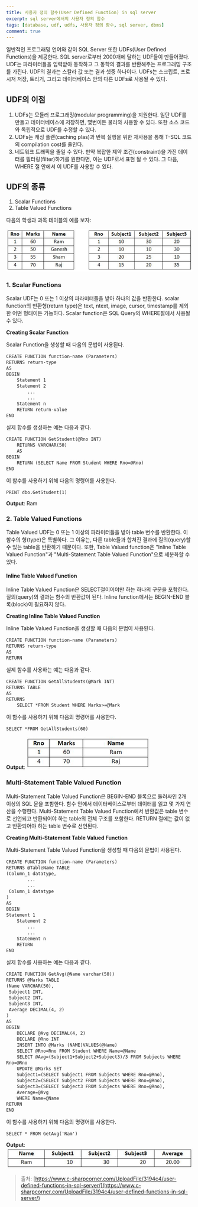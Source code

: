 ```yaml
---
title: 사용자 정의 함수(User Defined Function) in sql server
excerpt: sql server에서의 사용자 정의 함수
tags: [database, udf, udfs, 사용자 정의 함수, sql server, dbms]
comment: true
---
```


일반적인 프로그래밍 언어와 같이 SQL Server 또한 UDFs(User Defined Functions)을 제공한다. SQL server로부터 2000개에 달하는 UDF들이 만들어졌다. UDF는 파라미터들을 입력받아 동작하고 그 동학의 결과를 반환해주는 프로그래밍 구조를 가진다. UDF의 결과는 스칼라 값 또는 결과 셋중 하나이다. UDFs는 스크립트, 프로시저 저장, 트리거, 그리고 데이터베이스 안의 다른 UDFs로 사용될 수 있다.

## UDF의 이점

1. UDFs는 모듈러 프로그래밍(modular programming)을 지원한다. 일단 UDF를 만들고 데이터베이스에 저장하면, 몇번이든 불러와 사용할 수 있다. 또한 소스 코드와 독립적으로 UDF를 수정할 수 있다.
2. UDFs는 캐싱 플랜(caching plas)과 반복 실행을 위한 재사용을 통해 T-SQL 코드의 compilation cost를 줄인다.
3. 네트워크 트래픽을 줄일 수 있다. 만약 복잡한 제약 조건(constraint)을 가진 데이터를 필터링(filter)하기를 원한다면, 이는 UDF로서 표현 될 수 있다. 그 다음, WHERE 절 안에서 이 UDF를 사용할 수 있다.

## UDF의 종류

1. Scalar Functions
2. Table Valued Functions

다음의 학생과 과목 테이블의 예를 보자:

![1.jpg](/assets/img/2019-09-21-1/1.jpg)

### 1. Scalar Functions

Scalar UDF는 0 또는 1 이상의 파라미터들을 받아 하나의 값을 반환한다. scalar function의 반환형(return type)은  text, ntext, image, cursor, timestamp를 제외한 어떤 형태이든 가능하다. Scalar function은 SQL Query의 WHERE절에서 사용될 수 있다.

**Creating Scalar Function**

Scalar Function을 생성할 때 다음의 문법이 사용된다.

```mysql
CREATE FUNCTION function-name (Parameters)
RETURNS return-type
AS
BEGIN
	Statement 1
	Statement 2
		...
		...
	Statement n
	RETURN return-value
END
```

실제 함수를 생성하는 예는 다음과 같다.

```mysql
CREATE FUNCTION GetStudent(@Rno INT)
	RETURNS VARCHAR(50)
	AS
BEGIN
	RETURN (SELECT Name FROM Student WHERE Rno=@Rno)
END
```

이 함수를 사용하기 위해 다음의 명령어를 사용한다.

```mysql
PRINT dbo.GetStudent(1)
```

**Output**: Ram

### 2. Table Valued Functions

Table Valued UDF는 0 또는 1 이상의 파라미터들을 받아 table 변수를 반환한다. 이 함수의 형(type)은 특별하다. 그 이유는, 다른 table들과 합쳐진 결과에 질의(query)할 수 있는 table을 반환하기 때문이다. 또한, Table Valued function은 "Inline Table Valued Function"과 "Multi-Statement Table Valued Function"으로 세분화할 수 있다.

#### Inline Table Valued Function

Inline Table Valued Function은 SELECT절이어야만 하는 하나의 구문을 포함한다. 질의(query)의 결과는 함수의 반환값이 된다. Inline function에서는 BEGIN-END 블록(block)이 필요하지 않다.

**Creating Inline Table Valued Function**

Inline Table Valued Function을 생성할 때 다음의 문법이 사용된다.

```mysql
CREATE FUNCTION function-name (Parameters)
RETURNS return-type
AS
RETURN
```

실제 함수를 사용하는 예는 다음과 같다.

```mysql
CREATE FUNCTION GetAllStudents(@Mark INT)
RETURNS TABLE
AS
RETURNS
	SELECT *FROM Student WHERE Marks>=@Mark
```

이 함수를 사용하기 위해 다음의 명령어를 사용한다.

```mysql
SELECT *FROM GetAllStudents(60)
```

**Output**: ![2.jpg](/assets/img/2019-09-21-1/2.jpg)

### Multi-Statement Table Valued Function

Multi-Statement Table Valued Function은 BEGIN-END 블록으로 둘러싸인 2개 이상의 SQL 문을 포함한다. 함수 안에서 데이터베이스로부터 데이터를 읽고 몇 가지 연산을 수행한다. Multi-Statement Table Valued Function에서 반환값은 table 변수로 선언되고 반환되어야 하는 table의 전체 구조를 포함한다. RETURN 절에는 값이 없고 반환되어야 하는 table 변수로 선언된다.

**Creating Multi-Statement Table Valued Function**

Multi-Statement Table Valued Function을 생성할 때 다음의 문법이 사용된다.

```mysql
CREATE FUNCTION function-name (Parameters)
RETURNS @TableName TABLE
(Column_1 datatype,
		...
		...
 Column_1 datatype
)
AS
BEGIN
Statement 1
	Statement 2
		...
		...
	Statement n
	RETURN
END
```

실제 함수를 사용하는 예는 다음과 같다.

```mysql
CREATE FUNCTION GetAvg(@Name varchar(50))
RETURNS @Marks TABLE
(Name VARCHAR(50),
 Subject1 INT,
 Subject2 INT,
 Subjent3 INT,
 Average DECIMAL(4, 2)
)
AS
BEGIN
	DECLARE @Avg DECIMAL(4, 2)
	DECLARE @Rno INT
	INSERT INTO @Marks (NAME)VALUES(@Name)
	SELECT @Rno=Rno FROM Student WHERE Name=@Name
	SELECT @Avg=(Subject1+Subject2+Subject3)/3 FROM Subjects WHERE Rno=@Rno
	UPDATE @Marks SET
	Subject1=(SELECT Subject1 FROM Subjects WHERE Rno=@Rno),
	Subject2=(SELECT Subject2 FROM Subjects WHERE Rno=@Rno),
	Subject3=(SELECT Subject3 FROM Subjects WHERE Rno=@Rno),
	Average=@Avg
	WHERE Name=@Name
RETURN
END
```

이 함수를 사용하기 위해 다음의 명령어를 사용한다.

```mysql
SELECT * FROM GetAvg('Ram')
```

**Output**: ![3.jpg](/assets/img/2019-09-21-1/3.jpg)

> 출처: [https://www.c-sharpcorner.com/UploadFile/3194c4/user-defined-functions-in-sql-server/](https://www.c-sharpcorner.com/UploadFile/3194c4/user-defined-functions-in-sql-server/)

